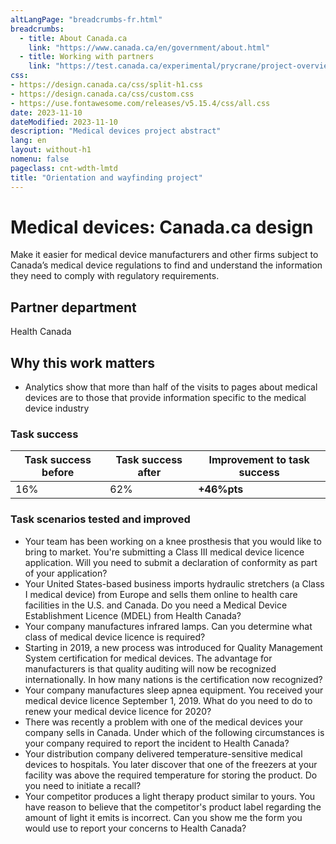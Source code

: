 ```yaml
---
altLangPage: "breadcrumbs-fr.html"
breadcrumbs:
  - title: About Canada.ca
    link: "https://www.canada.ca/en/government/about.html"
  - title: Working with partners
    link: "https://test.canada.ca/experimental/prycrane/project-overview/project-overview-en-01.html"  
css:
- https://design.canada.ca/css/split-h1.css
- https://design.canada.ca/css/custom.css
- https://use.fontawesome.com/releases/v5.15.4/css/all.css
date: 2023-11-10
dateModified: 2023-11-10
description: "Medical devices project abstract"
lang: en
layout: without-h1
nomenu: false
pageclass: cnt-wdth-lmtd
title: "Orientation and wayfinding project"
---
```

<h1 property="name" id="wb-cont" dir="ltr"><span class="stacked"><span>Medical devices</span>: <span>Canada.ca design</span></span></h1>
<p>Make it easier for medical device manufacturers and other firms subject to Canada’s medical device regulations to find and understand the information they need to comply with regulatory requirements.</p>
<h2>Partner department</h2>
<p>Health Canada</p>
<h2>Why this work matters</h2>
<ul>
  <li class="custli">Analytics show that more than half of the visits to pages about medical devices are to those that provide information specific to the medical device industry</li>
</ul>
<h3>Task success</h3>
<div class="row mrgn-tp-lg mrgn-bttm-lg">
  <div class="col-md-8">
    <table class="table">
      <thead>
        <tr style="">
          <th scope="col" class="col-md-3">Task success before</th>
          <th scope="col" class="col-md-3">Task success after</th>
          <th scope="col" class="col-md-6">Improvement to task success</th>
        </tr>
      </thead>
      <tbody>
        <tr>
          <td class="table-smnum">16%</td>
          <td class="table-smnum">62%</td>
          <td class="table-smnum"><span class="text-success"><strong>+46%pts</strong></span></td>
        </tr>
      </tbody>
    </table>
    <h3>Task scenarios tested and improved</h3>
    <ul class="custul">
      <li class="custli">Your team has been working on a knee prosthesis that you would like to bring to market. You're submitting a Class III medical device licence application. Will you need to submit a declaration of conformity as part of your application?</li>
      <li class="custli">Your United States-based business imports hydraulic stretchers (a Class I medical device) from Europe and sells them online to health care facilities in the U.S. and Canada. Do you need a Medical Device Establishment Licence (MDEL)
        from Health Canada?</li>
      <li class="custli">Your company manufactures infrared lamps. Can you determine what class of medical device licence is required?</li>
      <li class="custli">Starting in 2019, a new process was introduced for Quality Management System certification for medical devices. The advantage for manufacturers is that quality auditing will now be recognized internationally. In how many nations is the certification now recognized?</li>
      <li class="custli">Your company manufactures sleep apnea equipment. You received your medical device licence September 1, 2019. What do you need to do to renew your medical device licence for 2020?</li>
      <li class="custli">There was recently a problem with one of the medical devices your company sells in Canada. Under which of the following circumstances is your company required to report the incident to Health Canada?</li>
      <li class="custli">Your distribution company delivered temperature-sensitive medical devices to hospitals. You later discover that one of the freezers at your facility was above the required temperature for storing the product. Do you need to initiate a recall?</li>
      <li class="custli">Your competitor produces a light therapy product similar to yours. You have reason to believe that the competitor's product label regarding the amount of light it emits is incorrect. Can you show me the form you would use to report your concerns to Health Canada?</li>
    </ul>
  </div>
</div>

